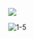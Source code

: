 ![](C:\Users\Qi\Desktop\web\we-shopping\image\1-4.png)

![1-5](C:\Users\Qi\Desktop\web\we-shopping\image\1-5.png)